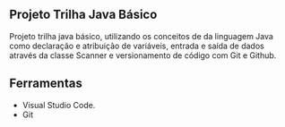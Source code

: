 ## Projeto Trilha Java Básico

Projeto trilha java básico, utilizando os conceitos de da linguagem Java como declaração e atribuição de variáveis, entrada e saída de dados através da classe Scanner e versionamento de código com Git e Github.

## Ferramentas

- Visual Studio Code.
- Git


